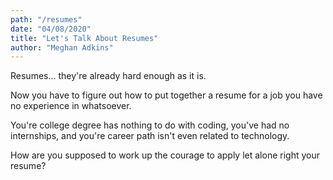```yaml
---
path: "/resumes"
date: "04/08/2020"
title: "Let's Talk About Resumes"
author: "Meghan Adkins"
---
```


Resumes... they're already hard enough as it is.

Now you have to figure out how to put together a resume for a job you have no experience in whatsoever.

You're college degree has nothing to do with coding, you've had no internships, and you're career path isn't even related to technology.

How are you supposed to work up the courage to apply let alone right your resume?